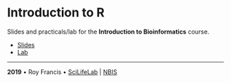 # Introduction to R

Slides and practicals/lab for the **Introduction to Bioinformatics** course.

- [Slides](lecture.html)
- [Lab](lab.html)

<hr>

<b>2019</b> • Roy Francis • [SciLifeLab](https://www.scilifelab.se/) | [NBIS](https://nbis.se/)
